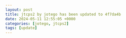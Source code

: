 ```yaml
---
layout: post
title: jtcps2 by jotego has been updated to 4f7da4b
date: 2024-05-11 12:55:05 +0000
categories: [jotego, jtcps2]
tags: [update]
---
```


